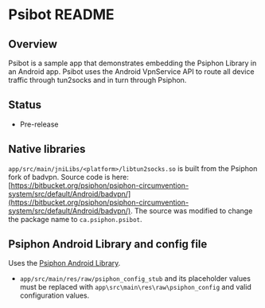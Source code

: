 Psibot README
================================================================================

Overview
--------------------------------------------------------------------------------

Psibot is a sample app that demonstrates embedding the Psiphon Library in
an Android app. Psibot uses the Android VpnService API to route all device
traffic through tun2socks and in turn through Psiphon.

Status
--------------------------------------------------------------------------------

* Pre-release

Native libraries
--------------------------------------------------------------------------------

`app/src/main/jniLibs/<platform>/libtun2socks.so` is built from the Psiphon fork of badvpn. Source code is here: [https://bitbucket.org/psiphon/psiphon-circumvention-system/src/default/Android/badvpn/](https://bitbucket.org/psiphon/psiphon-circumvention-system/src/default/Android/badvpn/). The source was modified to change the package name to `ca.psiphon.psibot`.

Psiphon Android Library and config file
--------------------------------------------------------------------------------

Uses the [Psiphon Android Library](../AndroidLibrary/README.md).

* `app/src/main/res/raw/psiphon_config_stub` and its placeholder values must be replaced with `app\src\main\res\raw\psiphon_config` and valid configuration values.
